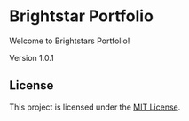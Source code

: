 # Brightstar Portfolio
Welcome to Brightstars Portfolio!

Version 1.0.1

## License
This project is licensed under the [MIT License](LICENSE).
